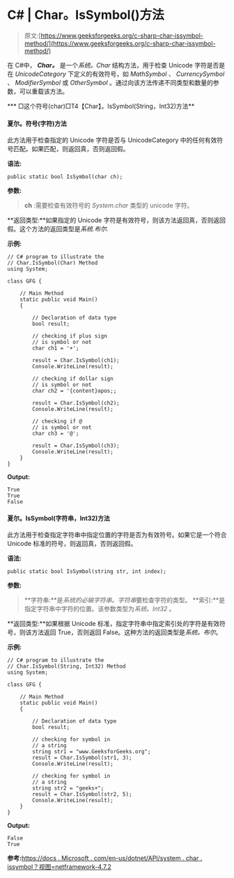 # C# | Char。IsSymbol()方法

> 原文:[https://www.geeksforgeeks.org/c-sharp-char-issymbol-method/](https://www.geeksforgeeks.org/c-sharp-char-issymbol-method/)

在 C#中， ***Char。*** 是一个*系统。Char* 结构方法，用于检查 Unicode 字符是否是在 *UnicodeCategory* 下定义的有效符号，如 *MathSymbol* 、 *CurrencySymbol* 、 *ModifierSymbol* 或 *OtherSymbol* 。通过向该方法传递不同类型和数量的参数，可以重载该方法。

***   □这个符号(char)□T4【Char】。IsSymbol(String，Int32)方法**

#### 夏尔。符号(字符)方法

此方法用于检查指定的 Unicode 字符是否与 UnicodeCategory 中的任何有效符号匹配。如果匹配，则返回真，否则返回假。

**语法:**

```
public static bool IsSymbol(char ch);

```

**参数:**

> **ch** :需要检查有效符号的 *System.char* 类型的 unicode 字符。

**返回类型:**如果指定的 Unicode 字符是有效符号，则该方法返回真，否则返回假。这个方法的返回类型是*系统.布尔.*

**示例:**

```
// C# program to illustrate the
// Char.IsSymbol(Char) Method
using System;

class GFG {

    // Main Method
    static public void Main()
    {

        // Declaration of data type
        bool result;

        // checking if plus sign
        // is symbol or not
        char ch1 = '+';

        result = Char.IsSymbol(ch1);
        Console.WriteLine(result);

        // checking if dollar sign
        // is symbol or not
        char ch2 = '{content}apos;;

        result = Char.IsSymbol(ch2);
        Console.WriteLine(result);

        // checking if @
        // is symbol or not
        char ch3 = '@';

        result = Char.IsSymbol(ch3);
        Console.WriteLine(result);
    }
}
```

**Output:**

```
True
True
False

```

#### 夏尔。IsSymbol(字符串，Int32)方法

此方法用于检查指定字符串中指定位置的字符是否为有效符号。如果它是一个符合 Unicode 标准的符号，则返回真，否则返回假。

**语法:**

```
public static bool IsSymbol(string str, int index);

```

**参数:**

> **字符串:**是*系统的必输字符串。字符串*要检查字符的类型。
> **索引:**是指定字符串中字符的位置。该参数类型为*系统。Int32* 。

**返回类型:**如果根据 Unicode 标准，指定字符串中指定索引处的字符是有效符号，则该方法返回 True，否则返回 False。这种方法的返回类型是*系统。布尔*。

**示例:**

```
// C# program to illustrate the
// Char.IsSymbol(String, Int32) Method
using System;

class GFG {

    // Main Method
    static public void Main()
    {

        // Declaration of data type
        bool result;

        // checking for symbol in
        // a string
        string str1 = "www.GeeksforGeeks.org";
        result = Char.IsSymbol(str1, 3);
        Console.WriteLine(result);

        // checking for symbol in
        // a string
        string str2 = "geeks+";
        result = Char.IsSymbol(str2, 5);
        Console.WriteLine(result);
    }
}
```

**Output:**

```
False
True

```

**参考:**[https://docs . Microsoft . com/en-us/dotnet/API/system . char . issymbol？视图=netframework-4.7.2](https://docs.microsoft.com/en-us/dotnet/api/system.char.issymbol?view=netframework-4.7.2)